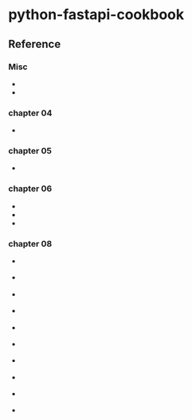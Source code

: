 # python-fastapi-cookbook

## Reference

### Misc

* [](https://blog.wei-lee.me/posts/tech/2020/03/python-table-manners-commitizen/#commitizen_2)
* [](https://medium.com/google-cloud/cloud-run-service-with-a-python-module-fastapi-and-uvicorn-24c94090a008)

### chapter 04

* [](https://medium.com/@bhuwan.pandey9867/github-authentication-with-python-fastapi-446a20e60d5a)

### chapter 05

* [](https://docs.pytest.org/en/stable/)

### chapter 06

* [](https://myapollo.com.tw/blog/begin-to-asyncio/)
* [](https://myapollo.com.tw/blog/python-contextlib/#google_vignette)
* [](https://alembic.sqlalchemy.org/en/latest/)

### chapter 08

* [](https://fastapi.tiangolo.com/tutorial/dependencies/#share-annotated-dependencies)
* [](https://fastapi.tiangolo.com/tutorial/dependencies/classes-as-dependencies/#classes-as-dependencies)

* [](https://fastapi.tiangolo.com/tutorial/middleware/)
* [](https://stackoverflow.com/questions/71525132/how-to-write-a-custom-fastapi-middleware-class)

* [](https://babel.pocoo.org/en/latest/)
* [](https://pyinstrument.readthedocs.io/en/latest/index.html)
* [](https://pyinstrument.readthedocs.io/en/latest/guide.xhtml#profile-a-web-request-in-fastapi)

* [](https://slowapi.readthedocs.io/en/latest/)
* [](https://limits.readthedocs.io/en/stable/quickstart.xhtml#rate-limit-string-notation)

* [](https://fastapi.tiangolo.com/tutorial/background-tasks/)
